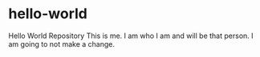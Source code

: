 # hello-world
Hello World Repository
This is me. I am who I am and will be that person. I am going to not make a change.
